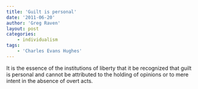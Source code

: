 ```yaml
---
title: 'Guilt is personal'
date: '2011-06-20'
author: 'Greg Raven'
layout: post
categories:
    - individualism
tags:
    - 'Charles Evans Hughes'
---
```


It is the essence of the institutions of liberty that it be recognized that guilt is personal and cannot be attributed to the holding of opinions or to mere intent in the absence of overt acts.